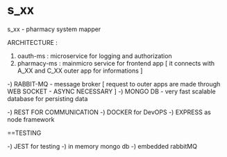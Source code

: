 # s_xx
s_xx - pharmacy system mapper

ARCHITECTURE :

1) oauth-ms : microservice for logging and authorization 
2) pharmacy-ms : mainmicro service for frontend app [ it connects with A_XX and C_XX outer app for informations ]

-) RABBIT-MQ - message broker [ request to outer apps are made through WEB SOCKET - ASYNC NECESSARY ]
-) MONGO DB - very fast scalable database for persisting data

-) REST FOR COMMUNICATION
-) DOCKER for DevOPS 
-) EXPRESS as node framework

==TESTING

-) JEST for testing 
-) in memory mongo db
-) embedded rabbitMQ 

